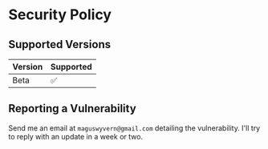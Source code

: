 # Security Policy

## Supported Versions

| Version | Supported          |
| ------- | ------------------ |
| Beta    | :white_check_mark: |

## Reporting a Vulnerability

Send me an email at `maguswyvern@gmail.com` detailing the vulnerability. I'll try to reply with an update in a week or two. 
